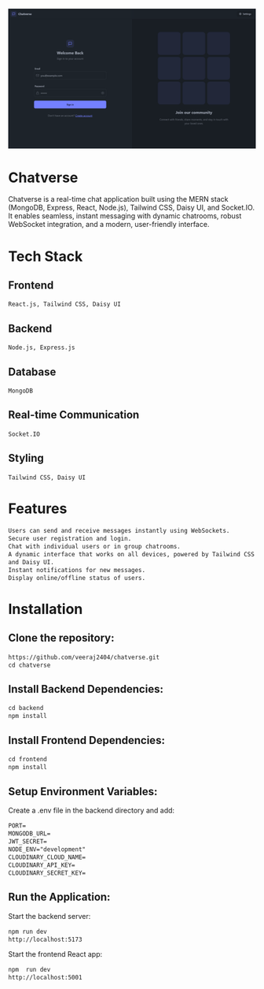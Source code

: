 ![alt text](frontend/public/image.png)

# Chatverse 

Chatverse is a real-time chat application built using the MERN stack (MongoDB, Express, React, Node.js), Tailwind CSS, Daisy UI, and Socket.IO. It enables seamless, instant messaging with dynamic chatrooms, robust WebSocket integration, and a modern, user-friendly interface.

# Tech Stack

## Frontend
    React.js, Tailwind CSS, Daisy UI

## Backend 
    Node.js, Express.js

## Database 
    MongoDB

## Real-time Communication
    Socket.IO

## Styling
    Tailwind CSS, Daisy UI


# Features

    Users can send and receive messages instantly using WebSockets.
    Secure user registration and login.
    Chat with individual users or in group chatrooms.
    A dynamic interface that works on all devices, powered by Tailwind CSS and Daisy UI.
    Instant notifications for new messages.
    Display online/offline status of users.

# Installation

## Clone the repository:

    https://github.com/veeraj2404/chatverse.git
    cd chatverse

## Install Backend Dependencies:

    cd backend
    npm install

## Install Frontend Dependencies:

    cd frontend
    npm install

## Setup Environment Variables:

Create a .env file in the backend directory and add:

    PORT=
    MONGODB_URL=
    JWT_SECRET=
    NODE_ENV="development"
    CLOUDINARY_CLOUD_NAME=
    CLOUDINARY_API_KEY=
    CLOUDINARY_SECRET_KEY=

## Run the Application:

Start the backend server:

    npm run dev
    http://localhost:5173

Start the frontend React app:

    npm  run dev
    http://localhost:5001
    